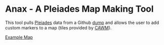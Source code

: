 # Anax - A Pleiades Map Making Tool

This tool pulls [Pleiades](https://pleiades.stoa.org/) data from a Github [dump](https://github.com/ryanfb/pleiades-geojson) and allows the user to add custom markers to a map (tiles provided by [CAWM](http://cawm.lib.uiowa.edu/index.html)).

[Example Map](https://willismonroe.github.io/anax/?places=912986|Uruk&places=893964|Borsippa&places=893951|Babylon+(%F0%92%86%8D%F0%92%80%AD%F0%92%8A%8F%F0%92%86%A0)&places=912910|Nippur&places=893976|Ctesiphon)